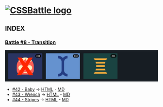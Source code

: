 # [![CSSBattle logo](https://cssbattle.dev/images/logo.svg)](https://cssbattle.dev)

## INDEX

### [Battle #8 - Transition](https://cssbattle.dev/battle/8)

![Battle Katas img](../img/Battle8.png)

- [#42 - Baby](https://cssbattle.dev/play/42) -> [HTML](./42.Baby.html) - [MD](./42.Baby.md)
- [#43 - Wrench](https://cssbattle.dev/play/43) -> [HTML](./43.Wrench.html) - [MD](./43.Wrench.md)
- [#44 - Stripes](https://cssbattle.dev/play/43) -> [HTML](./44.Stripes.html) - [MD](./44.Stripes.md)
